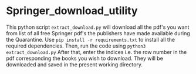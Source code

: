 # Springer_download_utility
 This python script `extract_download.py` will download all the pdf's you want from list of all free Springer pdf's the publishers have made available during the Quarantine. 
 Use `pip install -r requirements.txt` to install all the required dependencies. 
 Then, run the code using `python3 extract_download.py`
 After that, enter the indices i.e. the row number in the pdf corresponding the books you wish to download. They will be downloaded and saved in the present working directory. 